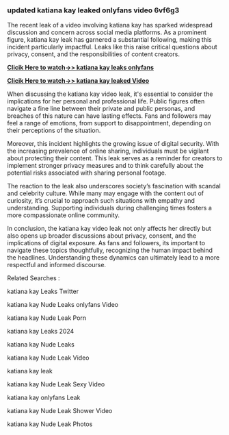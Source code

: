 ### updated katiana kay leaked onlyfans video 6vf6g3

The recent leak of a video involving katiana kay has sparked widespread discussion and concern across social media platforms. As a prominent figure, katiana kay leak has garnered a substantial following, making this incident particularly impactful. Leaks like this raise critical questions about privacy, consent, and the responsibilities of content creators.


**[Clicik Here to watch->> katiana kay leaks onlyfans ](http://xxxvd.top)**

**[Clicik Here to watch->> katiana kay leaked Video](http://xxxvd.top)**


When discussing the katiana kay video leak, it's essential to consider the implications for her personal and professional life. Public figures often navigate a fine line between their private and public personas, and breaches of this nature can have lasting effects. Fans and followers may feel a range of emotions, from support to disappointment, depending on their perceptions of the situation.

Moreover, this incident highlights the growing issue of digital security. With the increasing prevalence of online sharing, individuals must be vigilant about protecting their content. This leak serves as a reminder for creators to implement stronger privacy measures and to think carefully about the potential risks associated with sharing personal footage.

The reaction to the leak also underscores society’s fascination with scandal and celebrity culture. While many may engage with the content out of curiosity, it’s crucial to approach such situations with empathy and understanding. Supporting individuals during challenging times fosters a more compassionate online community.

In conclusion, the katiana kay video leak not only affects her directly but also opens up broader discussions about privacy, consent, and the implications of digital exposure. As fans and followers, its important to navigate these topics thoughtfully, recognizing the human impact behind the headlines. Understanding these dynamics can ultimately lead to a more respectful and informed discourse.


Related Searches :

katiana kay Leaks Twitter

katiana kay Nude Leaks onlyfans Video

katiana kay Nude Leak Porn

katiana kay Leaks 2024

katiana kay Nude Leaks

katiana kay Nude Leak  Video

 katiana kay leak  

katiana kay Nude Leak Sexy Video

katiana kay onlyfans Leak 

katiana kay Nude Leak Shower Video

katiana kay Nude Leak Photos

